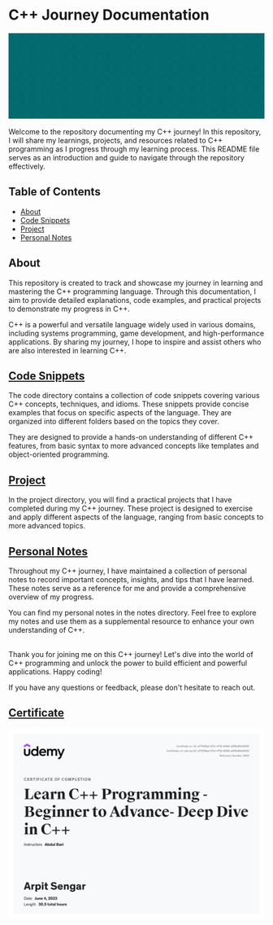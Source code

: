 # C++ Journey Documentation
![C++ Journey](Misc/banner.gif)

Welcome to the repository documenting my C++ journey! In this repository, I will share my learnings, projects, and resources related to C++ programming as I progress through my learning process. This README file serves as an introduction and guide to navigate through the repository effectively.

## Table of Contents
- [About](#about)
- [Code Snippets](#code-snippets)
- [Project](#project)
- [Personal Notes](#personal-notes)

## About
This repository is created to track and showcase my journey in learning and mastering the C++ programming language. Through this documentation, I aim to provide detailed explanations, code examples, and practical projects to demonstrate my progress in C++.

C++ is a powerful and versatile language widely used in various domains, including systems programming, game development, and high-performance applications. By sharing my journey, I hope to inspire and assist others who are also interested in learning C++.

## [Code Snippets](Code)
The code directory contains a collection of code snippets covering various C++ concepts, techniques, and idioms. These snippets provide concise examples that focus on specific aspects of the language. They are organized into different folders based on the topics they cover.

They are designed to provide a hands-on understanding of different C++ features, from basic syntax to more advanced concepts like templates and object-oriented programming.

## [Project](Project)
In the project directory, you will find a practical projects that I have completed during my C++ journey. These project is designed to exercise and apply different aspects of the language, ranging from basic concepts to more advanced topics.

## [Personal Notes](Personal%20Notes)
Throughout my C++ journey, I have maintained a collection of personal notes to record important concepts, insights, and tips that I have learned. These notes serve as a reference for me and provide a comprehensive overview of my progress.

You can find my personal notes in the notes directory. Feel free to explore my notes and use them as a supplemental resource to enhance your own understanding of C++.

<br>
Thank you for joining me on this C++ journey! Let's dive into the world of C++ programming and unlock the power to build efficient and powerful applications. Happy coding!

If you have any questions or feedback, please don't hesitate to reach out.

## [Certificate](https://www.udemy.com/certificate/UC-a77839ad-27e1-47f9-8068-a068d80e6083/)
<a href="https://www.udemy.com/certificate/UC-a77839ad-27e1-47f9-8068-a068d80e6083/">
    <img src="Misc/certificate.jpg">
</a>